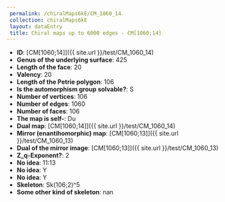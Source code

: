 ```yaml
--- 
 permalink: /chiralMaps6kE/CM_1060_14 
 collection: chiralMaps6kE
 layout: dataEntry
 title: Chiral maps up to 6000 edges - CM[1060;14]
---
```


- **ID**: [CM[1060;14]]({{ site.url }}/test/CM_1060_14)
- **Genus of the underlying surface**: 425
- **Length of the face**: 20
- **Valency**: 20
- **Length of the Petrie polygon**: 106
- **Is the automorphism group solvable?**: S
- **Number of vertices**: 106
- **Number of edges**: 1060
- **Number of faces**: 106
- **The map is self-**: Du
- **Dual map**: [CM[1060;14]]({{ site.url }}/test/CM_1060_14)
- **Mirror (enantihomorphic) map**: [CM[1060;13]]({{ site.url }}/test/CM_1060_13)
- **Dual of the mirror image**: [CM[1060;13]]({{ site.url }}/test/CM_1060_13)
- **Z_q-Exponent?**: 2
- **No idea**:  11:13
- **No idea**: Y
- **No idea**: Y
- **Skeleton**: Sk(106;2)^5
- **Some other kind of skeleton**: nan
